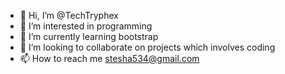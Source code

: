 - 👋 Hi, I’m @TechTryphex
- 👀 I’m interested in programming
- 🌱 I’m currently learning bootstrap
- 💞️ I’m looking to collaborate on projects which involves coding
- 📫 How to reach me stesha534@gmail.com

<!---
TechTryphex/TechTryphex is a ✨ special ✨ repository because its `README.md` (this file) appears on your GitHub profile.
You can click the Preview link to take a look at your changes.
--->
